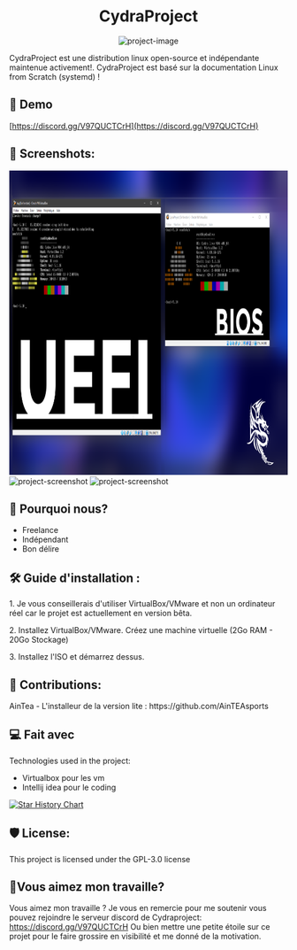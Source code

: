 <h1 align="center" id="title">CydraProject</h1>

<p align="center"><img src="https://raw.githubusercontent.com/acth2/CydraProject/main/imgs/test.png" alt="project-image"></p>

<p id="description">CydraProject est une distribution linux open-source et indépendante maintenue activement!. CydraProject est basé sur la documentation Linux from Scratch (systemd) !</p>

<h2>🚀 Demo</h2>

[https://discord.gg/V97QUCTCrH](https://discord.gg/V97QUCTCrH)

<h2>🎥 Screenshots:</h2>

<img src="https://raw.githubusercontent.com/acth2/acth2.github.io/main/UEFIvsBIOS.PNG" alt="project-screenshot" width="1920" height="550/">
<img src="https://raw.githubusercontent.com/acth2/CydraProject/refs/heads/main/imgs/AcTh2Windowmanager_demonstration.png" alt="project-screenshot" width="462" height="300/">
<img src="https://raw.githubusercontent.com/acth2/CydraProject/refs/heads/main/imgs/A2WMCS.png" alt="project-screenshot" width="325" height="269/">

<h2>🧐 Pourquoi nous?</h2>


*   Freelance
*   Indépendant
*   Bon délire

<h2>🛠️ Guide d'installation :</h2>

<p>1. Je vous conseillerais d'utiliser VirtualBox/VMware et non un ordinateur réel car le projet est actuellement en version bêta.</p>

<p>2. Installez VirtualBox/VMware. Créez une machine virtuelle (2Go RAM - 20Go Stockage)</p>

<p>3. Installez l'ISO et démarrez dessus.</p>

<h2>🍰 Contributions:</h2>

<p>AinTea - L'installeur de la version lite : https://github.com/AinTEAsports</p>
  
  
<h2>💻 Fait avec</h2>

Technologies used in the project:

*   Virtualbox pour les vm
*   Intellij idea pour le coding


[![Star History Chart](https://api.star-history.com/svg?repos=acth2/CydraProject&type=Date)](https://star-history.com/#acth2/CydraProject&Date)

<h2>🛡️ License:</h2>

This project is licensed under the GPL-3.0 license

<h2>💖Vous aimez mon travaille?</h2>

Vous aimez mon travaille ? Je vous en remercie pour me soutenir vous pouvez rejoindre le serveur discord de Cydraproject: https://discord.gg/V97QUCTCrH
Ou bien mettre une petite étoile sur ce projet pour le faire grossire en visibilité et me donné de la motivation.
